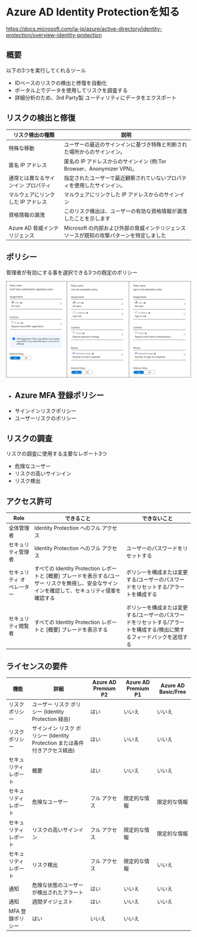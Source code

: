 # Azure AD Identity Protectionを知る

https://docs.microsoft.com/ja-jp/azure/active-directory/identity-protection/overview-identity-protection

## 概要

以下の3つを実行してくれるツール

- IDベースのリスクの検出と修復を自動化
- ポータル上でデータを使用してリスクを調査する
- 詳細分析のため、3rd Party製 ユーティリティにデータをエクスポート

## リスクの検出と修復

リスク検出の種類 | 説明
---------|---
特殊な移動 | ユーザーの最近のサインインに基づき特殊と判断された場所からのサインイン。
匿名 IP アドレス | 匿名の IP アドレスからのサインイン (例:Tor Browser、Anonymizer VPN)。
通常とは異なるサインイン プロパティ | 指定されたユーザーで最近観察されていないプロパティを使用したサインイン。
マルウェアにリンクした IP アドレス | マルウェアにリンクした IP アドレスからのサインイン
資格情報の漏洩 | このリスク検出は、ユーザーの有効な資格情報が漏洩したことを示します
Azure AD 脅威インテリジェンス | Microsoft の内部および外部の脅威インテリジェンス ソースが既知の攻撃パターンを特定しました

## ポリシー

管理者が有効にする事を選択できる3つの既定のポリシー

![picture 4](images/a0b946b3d9e75fdaadbd95b8f345526a713951ff75c2fae9aa5c69d53d1f9b83.png)  

- Azure MFA 登録ポリシー
  - 
- サインインリスクポリシー
- ユーザーリスクのポリシー

## リスクの調査

リスクの調査に使用する主要なレポート3つ

- 危険なユーザー
- リスクの高いサインイン
- リスク検出

## アクセス許可

Role | できること | できないこと
-----|-------|-------
全体管理者 | Identity Protection へのフル アクセス | 
セキュリティ管理者 | Identity Protection へのフル アクセス | ユーザーのパスワードをリセットする
セキュリティ オペレーター | すべての Identity Protection レポートと [概要] ブレードを表示する/ユーザー リスクを無視し、安全なサインインを確認して、セキュリティ侵害を確認する | ポリシーを構成または変更する/ユーザーのパスワードをリセットする/アラートを構成する
セキュリティ閲覧者 | すべての Identity Protection レポートと [概要] ブレードを表示する | ポリシーを構成または変更する/ユーザーのパスワードをリセットする/アラートを構成する/検出に関するフィードバックを送信する

## ライセンスの要件

機能 | 詳細 | Azure AD Premium P2 | Azure AD Premium P1 | Azure AD Basic/Free
---|----|---------------------|---------------------|--------------------
リスク ポリシー | ユーザー リスク ポリシー (Identity Protection 経由) | はい | いいえ | いいえ
リスク ポリシー | サインイン リスク ポリシー (Identity Protection または条件付きアクセス経由) | はい | いいえ | いいえ
セキュリティ レポート | 概要 | はい | いいえ | いいえ
セキュリティ レポート | 危険なユーザー | フル アクセス | 限定的な情報 | 限定的な情報
セキュリティ レポート | リスクの高いサインイン | フル アクセス | 限定的な情報 | 限定的な情報
セキュリティ レポート | リスク検出 | フル アクセス | 限定的な情報 | いいえ
通知 | 危険な状態のユーザーが検出されたアラート | はい | いいえ | いいえ
通知 | 週間ダイジェスト | はい | いいえ | いいえ
MFA 登録ポリシー | はい | いいえ | いいえ